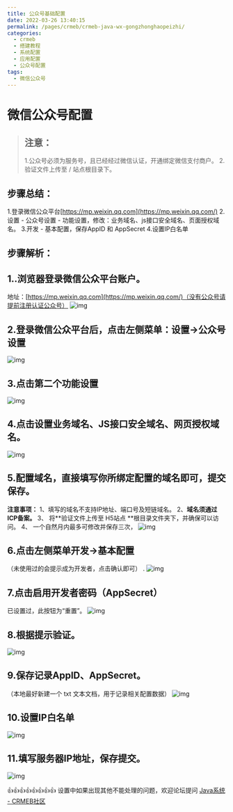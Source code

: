 ```yaml
---
title: 公众号基础配置
date: 2022-03-26 13:40:15
permalink: /pages/crmeb/crmeb-java-wx-gongzhonghaopeizhi/
categories:
  - crmeb
  - 搭建教程
  - 系统配置
  - 应用配置
  - 公众号配置
tags:
  - 微信公众号
---
```


# **微信公众号配置**

> ## **注意**：
>
> 1.公众号必须为服务号，且已经经过微信认证，开通绑定微信支付商户。
> 2.验证文件上传至 / 站点根目录下。

## **步骤总结：**

1.登录微信公众平台[https://mp.weixin.qq.com](https://mp.weixin.qq.com/)
2.设置 - 公众号设置 - 功能设置，修改：业务域名、js接口安全域名、页面授权域名。
3.开发 - 基本配置，保存AppID 和 AppSecret
4.设置IP白名单

## **步骤解析：**

## 1..浏览器登录微信公众平台账户。

地址：[https://mp.weixin.qq.com](https://mp.weixin.qq.com/)（没有公众号请提前注册认证公众号）
![img](https://img.kancloud.cn/73/ea/73eaf4d1ede93267546e9e849db91805_1345x622.png)

## 2.登录微信公众平台后，点击左侧菜单：**设置→公众号设置**

![img](https://img.kancloud.cn/cd/f3/cdf388211240c1f085bb23659bba14db_534x570.png)

## 3.点击第二个**功能设置**

![img](https://img.kancloud.cn/fd/5f/fd5faf8a50bf5841a5266786c65b8b63_714x379.png)

## 4.点击设置**业务域名、JS接口安全域名、网页授权域名。**

![img](https://img.kancloud.cn/cb/a2/cba2138e6074865234b1a43df7818335_1575x735.png)

## 5.配置域名，直接填写你所绑定配置的域名即可，提交保存。

**注意事项：**
1、填写的域名不支持IP地址、端口号及短链域名。
2、**域名须通过ICP备案。**
3、 将**验证文件上传至 H5站点 **根目录文件夹下，并确保可以访问。
4、 一个自然月内最多可修改并保存三次，
![img](https://img.kancloud.cn/0d/f9/0df9cffe1e3300db6fd029f9140247fe_1186x843.png)

## 6.点击左侧菜单**开发→基本配置**

（未使用过的会提示成为开发者，点击确认即可）
.
![img](https://img.kancloud.cn/c7/48/c748177328a76a442a02574ec6fc67d0_412x515.png)

## 7.点击**启用**开发者密码（AppSecret）

已设置过，此按钮为“重置”。
![img](https://box.kancloud.cn/7f2cde30172aa8d1aba1b9dc5e7dcef2_879x383.png)

## 8.根据提示验证。

![img](https://img.kancloud.cn/83/35/83359cb3dd6b40ea99911d076f83a758_841x654.png)

## 9.**保存记录AppID、AppSecret**。

（本地最好新建一个 txt 文本文档，用于记录相关配置数据）
![img](https://box.kancloud.cn/a13c3f3e5a2c5da3bd2d4ef0cc0fab17_865x668.png)

## 10.**设置IP白名单**

![img](https://box.kancloud.cn/be6aa368555daa72718ce8cf0f00ef07_789x599.png)

## 11.填写服务器IP地址，保存提交。

![img](https://box.kancloud.cn/4512e3c9e3966c3d2320cd6d2ed976b5_816x690.png)

👍👍👍👍👍👍👍👍 设置中如果出现其他不能处理的问题，欢迎论坛提问 [Java系统 - CRMEB社区](https://q.crmeb.com/?categoryId=122&sequence=0)
